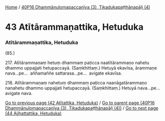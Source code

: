 
[Home](/) / [40P16 Dhammānulomapaccanīya (3), Tikadukapaṭṭhānapāḷi (4)](/tipitaka/40P16.md)

# 43 Atītārammaṇattika, Hetuduka

### Atītārammaṇattika, Hetuduka

(85.)

217\. Atītārammaṇaṃ hetuṃ dhammaṃ paṭicca naatītārammaṇo nahetu dhammo uppajjati hetupaccayā. (Saṃkhittaṃ.) Hetuyā ekavīsa, ārammaṇe nava…pe…  aññamaññe sattarasa…pe…  avigate ekavīsa.

218\. Atītārammaṇaṃ nahetuṃ dhammaṃ paṭicca naanāgatārammaṇo nanahetu dhammo uppajjati hetupaccayā. (Saṃkhittaṃ.) Hetuyā nava…pe…  avigate nava.

[Go to previous page (42 Atītattika, Hetuduka)](/tipitaka/40P16/42.md) / [Go to parent page (40P16 Dhammānulomapaccanīya (3), Tikadukapaṭṭhānapāḷi (4))](/tipitaka/40P16/0.md) / [Go to next page (44 Ajjhattattika, Hetuduka)](/tipitaka/40P16/44.md)



